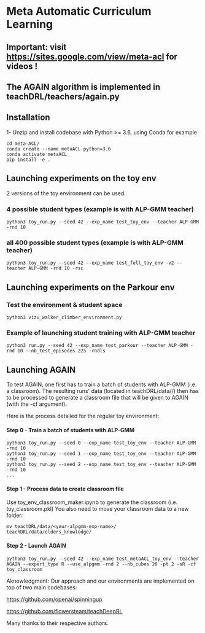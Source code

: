 
Meta Automatic Curriculum Learning
==================================

## Important: visit https://sites.google.com/view/meta-acl for videos !

## The AGAIN algorithm is implemented in teachDRL/teachers/again.py

## Installation

1- Unzip and install codebase with Python >= 3.6, using Conda for example 
```
cd meta-ACL/
conda create --name metaACL python=3.6
conda activate metaACL
pip install -e .
```

## Launching experiments on the toy env
2 versions of the toy environment can be used.

### 4 possible student types (example is with ALP-GMM teacher)
```
python3 toy_run.py --seed 42 --exp_name test_toy_env --teacher ALP-GMM -rnd 10
```
### all 400 possible student types (example is with ALP-GMM teacher)
```
python3 toy_run.py --seed 42 --exp_name test_full_toy_env -v2 --teacher ALP-GMM -rnd 10 -rsc
```
## Launching experiments on the Parkour env

### Test the environment & student space
```
python3 vizu_walker_climber_environment.py
```

### Example of launching student training with ALP-GMM teacher
```
python3 run.py --seed 42 --exp_name test_parkour --teacher ALP-GMM -rnd 10 --nb_test_episodes 225 -rndls
```

## Launching AGAIN
To test AGAIN, one first has to train a batch of students with ALP-GMM (i.e. a classroom).
The resulting runs' data (located in teachDRL/data/<your-alpgmm-exp-name>/) then has to be processed
to generate a classroom file that will be given to AGAIN (with the -cf argument).

Here is the process detailed for the regular toy environment:
#### Step 0 - Train a batch of students with ALP-GMM
```
python3 toy_run.py --seed 0 --exp_name test_toy_env --teacher ALP-GMM -rnd 10
python3 toy_run.py --seed 1 --exp_name test_toy_env --teacher ALP-GMM -rnd 10
python3 toy_run.py --seed 2 --exp_name test_toy_env --teacher ALP-GMM -rnd 10
...
```
#### Step 1 - Process data to create classroom file
Use toy_env_classroom_maker.ipynb to generate the classroom (i.e. toy_classroom.pkl)
You also need to move your classroom data to a new folder:
```
mv teachDRL/data/<your-alpgmm-exp-name>/ teachDRL/data/elders_knowledge/
```
#### Step 2 - Launch AGAIN
```
python3 toy_run.py --seed 42 --exp_name test_metaACL_toy_env --teacher AGAIN --expert_type R --use_alpgmm -rnd 2 --nb_cubes 20 -pt 2 -sR -cf toy_classroom
```




Aknowledgment: Our approach and our environments are implemented on top of two main codebases:

https://github.com/openai/spinningup

https://github.com/flowersteam/teachDeepRL

Many thanks to their respective authors.
